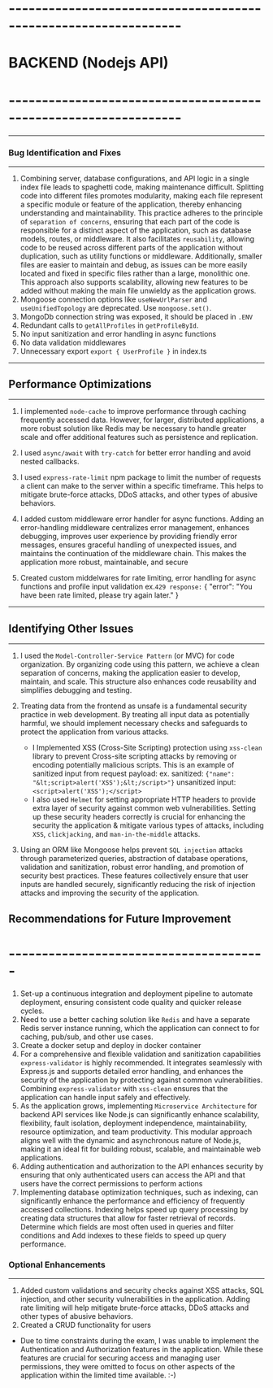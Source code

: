 
# ----------------------------------------------------------------
# BACKEND (Nodejs API)
# ----------------------------------------------------------------

--------------------------------
### Bug Identification and Fixes 
--------------------------------

1. Combining server, database configurations, and API logic in a single index file leads to spaghetti code, making maintenance difficult. Splitting code into different files promotes modularity, making each file represent a specific module or feature of the application, thereby enhancing understanding and maintainability. This practice adheres to the principle of `separation of concerns`, ensuring that each part of the code is responsible for a distinct aspect of the application, such as database models, routes, or middleware. It also facilitates `reusability`, allowing code to be reused across different parts of the application without duplication, such as utility functions or middleware. Additionally, smaller files are easier to maintain and debug, as issues can be more easily located and fixed in specific files rather than a large, monolithic one. This approach also supports scalability, allowing new features to be added without making the main file unwieldy as the application grows. 
2. Mongoose connection options like `useNewUrlParser` and `useUnifiedTopology` are deprecated. Use `mongoose.set()`.
3. MongoDb connection string was exposed, it should be placed in `.ENV`
4. Redundant calls to `getAllProfiles` in `getProfileById`.
5. No input sanitization and error handling in async functions
6. No data validation middlewares
7. Unnecessary export `export { UserProfile }` in index.ts

--------------------------------
## Performance Optimizations
--------------------------------
1. I implemented `node-cache` to improve performance through caching frequently accessed data. However, for larger, distributed applications, a more robust solution like Redis may be necessary to handle greater scale and offer additional features such as persistence and replication.

2. I used `async/await` with `try-catch` for better error handling and avoid nested callbacks.

3. I used `express-rate-limit` npm package to limit the number of requests a client can make to the server within a specific timeframe. This helps to mitigate brute-force attacks, DDoS attacks, and other types of abusive behaviors.

4. I added custom middleware error handler for async functions. Adding an error-handling middleware centralizes error management, enhances debugging, improves user experience by providing friendly error messages, ensures graceful handling of unexpected issues, and maintains the continuation of the middleware chain. This makes the application more robust, maintainable, and secure

5. Created custom middelwares for rate limiting, error handling for async functions and profile input validation
    ex.`429 response:`
    {
        "error": "You have been rate limited, please try again later."
    }

--------------------------------
## Identifying Other Issues 
--------------------------------
1. I used the `Model-Controller-Service Pattern` (or MVC) for code organization. By organizing code using this pattern, we achieve a clean separation of concerns, making the application easier to develop, maintain, and scale. This structure also enhances code reusability and simplifies debugging and testing.

2. Treating data from the frontend as unsafe is a fundamental security practice in web development. By treating all input data as potentially harmful, we should implement necessary checks and safeguards to protect the application from various attacks.

    - I Implemented XSS (Cross-Site Scripting) protection using `xss-clean` library to prevent Cross-site scripting attacks by removing or encoding potentially malicious scripts. 
    This is an example of sanitized input from request payload:
    ex. 
    sanitized: `{"name": "&lt;script>alert('XSS');&lt;/script>"}`
    unsanitized input: `<script>alert('XSS');</script>`
    - I also used `Helmet` for setting appropriate HTTP headers to provide extra layer of security against common web vulnerabilities. Setting up these security headers correctly is crucial for enhancing the security the application & mitigate various types of attacks, including `XSS`, `clickjacking`, and `man-in-the-middle` attacks.

3. Using an ORM like Mongoose helps prevent `SQL injection` attacks through parameterized queries, abstraction of database operations, validation and sanitization, robust error handling, and promotion of security best practices. These features collectively ensure that user inputs are handled securely, significantly reducing the risk of injection attacks and improving the security of the application.

## Recommendations for Future Improvement
# ---------------------------------------
1. Set-up a continuous integration and deployment pipeline to automate deployment, ensuring consistent code quality and quicker release cycles.
2. Need to use a better caching solution like `Redis` and have a separate Redis server instance running, which the application can connect to for caching, pub/sub, and other use cases.
3. Create a docker setup and deploy in docker container 
4. For a comprehensive and flexible validation and sanitization capabilities `express-validator` is highly recommended. It integrates seamlessly with Express.js and supports detailed error handling, and enhances the security of the application by protecting against common vulnerabilities. Combining `express-validator` with `xss-clean` ensures that the application can  handle input safely and effectively.
5. As the application grows, implementing `Microservice Architecture` for backend API services like Node.js can significantly enhance scalability, flexibility, fault isolation, deployment independence, maintainability, resource optimization, and team productivity. This modular approach aligns well with the dynamic and asynchronous nature of Node.js, making it an ideal fit for building robust, scalable, and maintainable web applications.
6. Adding authentication and authorization to the API enhances security by ensuring that only authenticated users can access the API and that users have the correct permissions to perform actions
7. Implementing database optimization techniques, such as indexing, can significantly enhance the performance and efficiency of frequently accessed collections. Indexing helps speed up query processing by creating data structures that allow for faster retrieval of records. Determine which fields are most often used in queries and filter conditions and Add indexes to these fields to speed up query performance.

### Optional Enhancements
--------------------------
1. Added custom validations and security checks against XSS attacks, SQL injection, and other  security vulnerabilities in the application. Adding rate limiting will help mitigate brute-force attacks, DDoS attacks and other types of abusive behaviors.
2. Created a CRUD functionality for users

* Due to time constraints during the exam, I was unable to implement the Authentication and Authorization features in the application. While these features are crucial for securing access and managing user permissions, they were omitted to focus on other aspects of the application within the limited time available. :-)